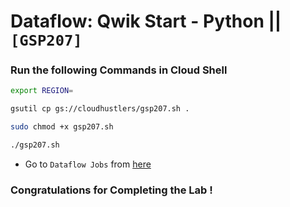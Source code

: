 # Dataflow: Qwik Start - Python || `[GSP207]`

### Run the following Commands in Cloud Shell

```bash
export REGION=
```

```bash
gsutil cp gs://cloudhustlers/gsp207.sh .

sudo chmod +x gsp207.sh

./gsp207.sh
```

- Go to `Dataflow Jobs` from [here](https://console.cloud.google.com/dataflow/jobs?)

### Congratulations for Completing the Lab !
